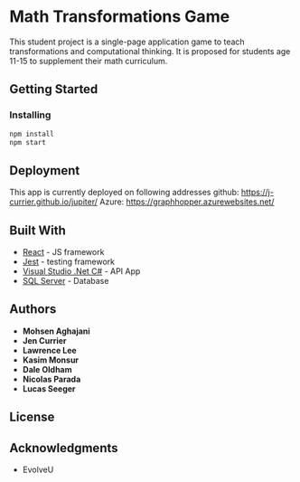 
# Math Transformations Game

This student project is a single-page application game to teach transformations and computational thinking. It is proposed for students age 11-15 to supplement their math curriculum.

## Getting Started

### Installing

```sh
npm install
npm start
```

## Deployment

This app is currently deployed on following addresses
github: https://j-currier.github.io/jupiter/
Azure: https://graphhopper.azurewebsites.net/

## Built With

* [React](https://reactjs.org) - JS framework
* [Jest](https://jestjs.io/) - testing framework
* [Visual Studio .Net C#](https://docs.microsoft.com/en-us/dotnet/csharp/) - API App
* [SQL Server](https://www.microsoft.com/en-ca/sql-server/sql-server-2019) - Database


## Authors

* **Mohsen Aghajani**
* **Jen Currier**
* **Lawrence Lee**
* **Kasim Monsur**
* **Dale Oldham**
* **Nicolas Parada**
* **Lucas Seeger**

## License

## Acknowledgments

* EvolveU  